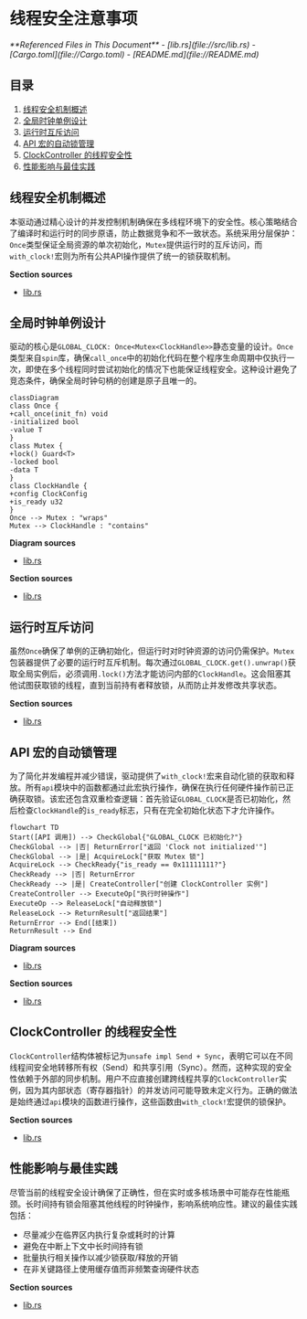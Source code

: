 # 线程安全注意事项

<cite>
**Referenced Files in This Document**   
- [lib.rs](file://src/lib.rs)
- [Cargo.toml](file://Cargo.toml)
- [README.md](file://README.md)
</cite>

## 目录
1. [线程安全机制概述](#线程安全机制概述)
2. [全局时钟单例设计](#全局时钟单例设计)
3. [运行时互斥访问](#运行时互斥访问)
4. [API 宏的自动锁管理](#api-宏的自动锁管理)
5. [ClockController 的线程安全性](#clockcontroller-的线程安全性)
6. [性能影响与最佳实践](#性能影响与最佳实践)

## 线程安全机制概述

本驱动通过精心设计的并发控制机制确保在多线程环境下的安全性。核心策略结合了编译时和运行时的同步原语，防止数据竞争和不一致状态。系统采用分层保护：`Once`类型保证全局资源的单次初始化，`Mutex`提供运行时的互斥访问，而`with_clock!`宏则为所有公共API操作提供了统一的锁获取机制。

**Section sources**
- [lib.rs](file://src/lib.rs#L1-L275)

## 全局时钟单例设计

驱动的核心是`GLOBAL_CLOCK: Once<Mutex<ClockHandle>>`静态变量的设计。`Once`类型来自`spin`库，确保`call_once`中的初始化代码在整个程序生命周期中仅执行一次，即使在多个线程同时尝试初始化的情况下也能保证线程安全。这种设计避免了竞态条件，确保全局时钟句柄的创建是原子且唯一的。

```mermaid
classDiagram
class Once {
+call_once(init_fn) void
-initialized bool
-value T
}
class Mutex {
+lock() Guard<T>
-locked bool
-data T
}
class ClockHandle {
+config ClockConfig
+is_ready u32
}
Once --> Mutex : "wraps"
Mutex --> ClockHandle : "contains"
```

**Diagram sources**
- [lib.rs](file://src/lib.rs#L180-L182)

**Section sources**
- [lib.rs](file://src/lib.rs#L180-L182)

## 运行时互斥访问

虽然`Once`确保了单例的正确初始化，但运行时对时钟资源的访问仍需保护。`Mutex`包装器提供了必要的运行时互斥机制。每次通过`GLOBAL_CLOCK.get().unwrap()`获取全局实例后，必须调用`.lock()`方法才能访问内部的`ClockHandle`。这会阻塞其他试图获取锁的线程，直到当前持有者释放锁，从而防止并发修改共享状态。

**Section sources**
- [lib.rs](file://src/lib.rs#L184-L199)

## API 宏的自动锁管理

为了简化并发编程并减少错误，驱动提供了`with_clock!`宏来自动化锁的获取和释放。所有`api`模块中的函数都通过此宏执行操作，确保在执行任何硬件操作前已正确获取锁。该宏还包含双重检查逻辑：首先验证`GLOBAL_CLOCK`是否已初始化，然后检查`ClockHandle`的`is_ready`标志，只有在完全初始化状态下才允许操作。

```mermaid
flowchart TD
Start([API 调用]) --> CheckGlobal{"GLOBAL_CLOCK 已初始化?"}
CheckGlobal --> |否| ReturnError["返回 'Clock not initialized'"]
CheckGlobal --> |是| AcquireLock["获取 Mutex 锁"]
AcquireLock --> CheckReady{"is_ready == 0x11111111?"}
CheckReady --> |否| ReturnError
CheckReady --> |是| CreateController["创建 ClockController 实例"]
CreateController --> ExecuteOp["执行时钟操作"]
ExecuteOp --> ReleaseLock["自动释放锁"]
ReleaseLock --> ReturnResult["返回结果"]
ReturnError --> End([结束])
ReturnResult --> End
```

**Diagram sources**
- [lib.rs](file://src/lib.rs#L220-L240)

**Section sources**
- [lib.rs](file://src/lib.rs#L220-L240)

## ClockController 的线程安全性

`ClockController`结构体被标记为`unsafe impl Send + Sync`，表明它可以在不同线程间安全地转移所有权（Send）和共享引用（Sync）。然而，这种实现的安全性依赖于外部的同步机制。用户不应直接创建跨线程共享的`ClockController`实例，因为其内部状态（寄存器指针）的并发访问可能导致未定义行为。正确的做法是始终通过`api`模块的函数进行操作，这些函数由`with_clock!`宏提供的锁保护。

**Section sources**
- [lib.rs](file://src/lib.rs#L43-L44)

## 性能影响与最佳实践

尽管当前的线程安全设计确保了正确性，但在实时或多核场景中可能存在性能瓶颈。长时间持有锁会阻塞其他线程的时钟操作，影响系统响应性。建议的最佳实践包括：
- 尽量减少在临界区内执行复杂或耗时的计算
- 避免在中断上下文中长时间持有锁
- 批量执行相关操作以减少锁获取/释放的开销
- 在非关键路径上使用缓存值而非频繁查询硬件状态

**Section sources**
- [lib.rs](file://src/lib.rs#L180-L240)